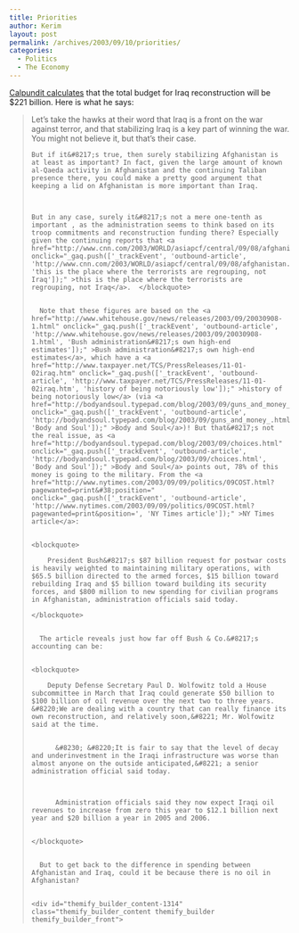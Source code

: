 ```yaml
---
title: Priorities
author: Kerim
layout: post
permalink: /archives/2003/09/10/priorities/
categories:
  - Politics
  - The Economy
---
```

<a href="http://www.calpundit.com/archives/002117.html" onclick="_gaq.push(['_trackEvent', 'outbound-article', 'http://www.calpundit.com/archives/002117.html', 'Calpundit calculates']);" >Calpundit calculates</a> that the total budget for Iraq reconstruction will be $221 billion. Here is what he says:


>   Let&#8217;s take the hawks at their word that Iraq is a front on the war against terror, and that stabilizing Iraq is a key part of winning the war. You might not believe it, but that&#8217;s their case. 
>   
>   
>     But if it&#8217;s true, then surely stabilizing Afghanistan is at least as important? In fact, given the large amount of known al-Qaeda activity in Afghanistan and the continuing Taliban presence there, you could make a pretty good argument that keeping a lid on Afghanistan is more important than Iraq.
>   
>   
>   
>     But in any case, surely it&#8217;s not a mere one-tenth as important , as the administration seems to think based on its troop commitments and reconstruction funding there? Especially given the continuing reports that <a href="http://www.cnn.com/2003/WORLD/asiapcf/central/09/08/afghanistan.1/index.html" onclick="_gaq.push(['_trackEvent', 'outbound-article', 'http://www.cnn.com/2003/WORLD/asiapcf/central/09/08/afghanistan.1/index.html', 'this is the place where the terrorists are regrouping, not Iraq']);" >this is the place where the terrorists are regrouping, not Iraq</a>.  </blockquote> 
>     
>     
>       Note that these figures are based on the <a href="http://www.whitehouse.gov/news/releases/2003/09/20030908-1.html" onclick="_gaq.push(['_trackEvent', 'outbound-article', 'http://www.whitehouse.gov/news/releases/2003/09/20030908-1.html', 'Bush administration&#8217;s own high-end estimates']);" >Bush administration&#8217;s own high-end estimates</a>, which have a <a href="http://www.taxpayer.net/TCS/PressReleases/11-01-02iraq.htm" onclick="_gaq.push(['_trackEvent', 'outbound-article', 'http://www.taxpayer.net/TCS/PressReleases/11-01-02iraq.htm', 'history of being notoriously low']);" >history of being notoriously low</a> (via <a href="http://bodyandsoul.typepad.com/blog/2003/09/guns_and_money_.html" onclick="_gaq.push(['_trackEvent', 'outbound-article', 'http://bodyandsoul.typepad.com/blog/2003/09/guns_and_money_.html', 'Body and Soul']);" >Body and Soul</a>)! But that&#8217;s not the real issue, as <a href="http://bodyandsoul.typepad.com/blog/2003/09/choices.html" onclick="_gaq.push(['_trackEvent', 'outbound-article', 'http://bodyandsoul.typepad.com/blog/2003/09/choices.html', 'Body and Soul']);" >Body and Soul</a> points out, 78% of this money is going to the military. From the <a href="http://www.nytimes.com/2003/09/09/politics/09COST.html?pagewanted=print&#38;position=" onclick="_gaq.push(['_trackEvent', 'outbound-article', 'http://www.nytimes.com/2003/09/09/politics/09COST.html?pagewanted=print&position=', 'NY Times article']);" >NY Times article</a>:
>     
>     
>     <blockquote>
>       
>         President Bush&#8217;s $87 billion request for postwar costs is heavily weighted to maintaining military operations, with $65.5 billion directed to the armed forces, $15 billion toward rebuilding Iraq and $5 billion toward building its security forces, and $800 million to new spending for civilian programs in Afghanistan, administration officials said today.
>       
>     </blockquote>
>     
>     
>       The article reveals just how far off Bush & Co.&#8217;s accounting can be:
>     
>     
>     <blockquote>
>       
>         Deputy Defense Secretary Paul D. Wolfowitz told a House subcommittee in March that Iraq could generate $50 billion to $100 billion of oil revenue over the next two to three years. &#8220;We are dealing with a country that can really finance its own reconstruction, and relatively soon,&#8221; Mr. Wolfowitz said at the time. 
>         
>         
>           &#8230; &#8220;It is fair to say that the level of decay and underinvestment in the Iraqi infrastructure was worse than almost anyone on the outside anticipated,&#8221; a senior administration official said today.
>         
>         
>         
>           Administration officials said they now expect Iraqi oil revenues to increase from zero this year to $12.1 billion next year and $20 billion a year in 2005 and 2006.
>         
>       
>     </blockquote>
>     
>     
>       But to get back to the difference in spending between Afghanistan and Iraq, could it be because there is no oil in Afghanistan?
>     
>     
>     <div id="themify_builder_content-1314" class="themify_builder_content themify_builder themify_builder_front">
>
>     
>     
>    